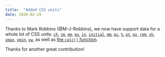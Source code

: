 ```yaml
---
title:  "Added CSS units"
date: 2020-02-25
---
```


Thanks to Mark Robbins (@M-J-Robbins), we now have support data for a whole lot of CSS units: [`ch`](/features/css-unit-ch/), [`cm`](/features/css-unit-cm/), [`em`](/features/css-unit-em/), [`ex`](/features/css-unit-ex/), [`in`](/features/css-unit-in/), [`initial`](/features/css-unit-initial/), [`mm`](/features/css-unit-mm/), [`pc`](/features/css-unit-pc/), [`%`](/features/css-unit-%/), [`pt`](/features/css-unit-pt/), [`px`](/features/css-unit-px/), [`rem`](/features/css-unit-rem/), [`vh`](/features/css-unit-vh/), [`vmax`](/features/css-unit-vmax/), [`vmin`](/features/css-unit-vmin/), [`vw`](/features/css-unit-vw/), as well as [the `calc()` function](/features/css-unit-calc/).

Thanks for another great contribution!